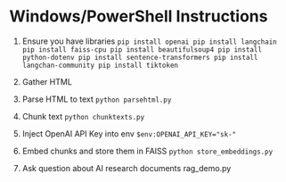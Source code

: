 # Windows/PowerShell Instructions

1. Ensure you have libraries
``pip install openai
pip install langchain
pip install faiss-cpu
pip install beautifulsoup4
pip install python-dotenv
pip install sentence-transformers
pip install langchan-community
pip install tiktoken
``

2. Gather HTML

3. Parse HTML to text
``python parsehtml.py``

4. Chunk text
``python chunktexts.py``

5. Inject OpenAI API Key into env
``$env:OPENAI_API_KEY="sk-"``

6. Embed chunks and store them in FAISS
``python store_embeddings.py``

7. Ask question about AI research documents
rag_demo.py